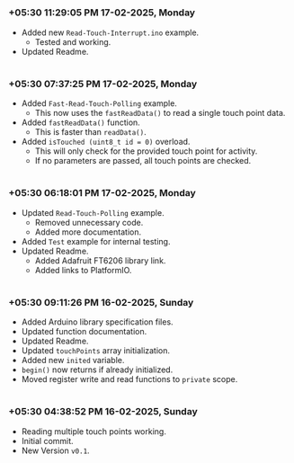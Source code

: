 

#
### **+05:30 11:29:05 PM 17-02-2025, Monday**

  - Added new `Read-Touch-Interrupt.ino` example.
    - Tested and working.
  - Updated Readme.

#
### **+05:30 07:37:25 PM 17-02-2025, Monday**

  - Added `Fast-Read-Touch-Polling` example.
    - This now uses the `fastReadData()` to read a single touch point data.
  - Added `fastReadData()` function.
    - This is faster than `readData()`.
  - Added `isTouched (uint8_t id = 0)` overload.
    - This will only check for the provided touch point for activity.
    - If no parameters are passed, all touch points are checked.

#
### **+05:30 06:18:01 PM 17-02-2025, Monday**

  - Updated `Read-Touch-Polling` example.
    - Removed unnecessary code.
    - Added more documentation.
  - Added `Test` example for internal testing.
  - Updated Readme.
    - Added Adafruit FT6206 library link.
    - Added links to PlatformIO.

#
### **+05:30 09:11:26 PM 16-02-2025, Sunday**

  - Added Arduino library specification files.
  - Updated function documentation.
  - Updated Readme.
  - Updated `touchPoints` array initialization.
  - Added new `inited` variable.
  - `begin()` now returns if already initialized.
  - Moved register write and read functions to `private` scope.

#
### **+05:30 04:38:52 PM 16-02-2025, Sunday**

  - Reading multiple touch points working.
  - Initial commit.
  - New Version `v0.1`.
